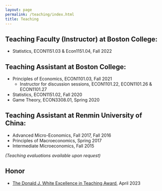 ```yaml
---
layout: page
permalink: /teaching/index.html
title: Teaching
---
```


## Teaching Faculty (Instructor) at Boston College:

- Statistics, ECON1151.03 & Econ1151.04, Fall 2022 

## Teaching Assistant at Boston College:

- Principles of Economics, ECON1101.03, Fall 2021
    - Instructor for discussion sessions, ECON1101.22, ECON1101.26 & ECON1101.27
- Statistics, ECON1151.02, Fall 2020
- Game Theory, ECON3308.01, Spring 2020

## Teaching Assistant at Renmin University of China:

- Advanced Micro-Economics, Fall 2017, Fall 2016
- Principles of Macroeconomics, Spring 2017
- Intermediate Microeconomics, Fall 2015

_(Teaching evaluations available upon request)_

## Honor
- [The Donald J. White Excellence in Teaching Award](https://www.bc.edu/bc-web/academics/sites/center-for-teaching-excellence/programs-events/graduate-student-programs/graduate-student-teaching-recognition-ceremony.html), April 2023
